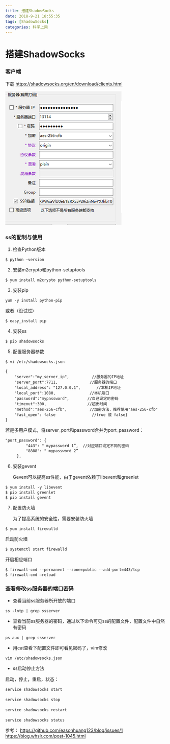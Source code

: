```yaml
---
title: 搭建ShadowSocks
date: 2018-9-21 18:55:35
tags: [ShadowSocks]
categories: 科学上网
---
```



# 搭建ShadowSocks


### 客户端

下载
https://shadowsocks.org/en/download/clients.html

![ssclient.png](/image/ssclient.png)

### ss的配制与使用

1. 检查Python版本

```
$ python –version
```

2. 安装m2crypto和python-setuptools

```
$ yum install m2crypto python-setuptools
```

3. 安装pip

```
yum -y install python-pip
```

或者（没试过）
```
$ easy_install pip
```
4. 安装ss

```
$ pip shadowsocks
```
5. 配置服务器参数

```
$ vi /etc/shadowsocks.json
```

```
{                                  
    "server":"my_server_ip",          //服务器的IP地址
    "server_port":7711,              //服务器的端口
    "local_address": "127.0.0.1",       //本机IP地址
    "local_port":1080,               //本机端口
    "password":"mypassword",        //自己设定的密码
    "timeout":300,                  //超出时间
    "method":"aes-256-cfb",          //加密方法，推荐使用"aes-256-cfb"
    "fast_open": false                //true 或 false}
}
```

若是多用户模式，将server_port和password合并为port_password：

```
"port_password": {
         "443": " mypassword 1”,  //对应端口设定不同的密码
         "8888": " mypassword 2”
     },
```
6. 安装gevent

    Gevent可以提高ss性能，由于gevent依赖于libevent和greenlet

```
$ yum install -y libevent
$ pip install greenlet
$ pip install gevent
```
7. 配置防火墙

    为了提高系统的安全性，需要安装防火墙

```
$ yum install firewalld
```

启动防火墙

```
$ systemctl start firewalld
```

开启相应端口

```
$ firewall-cmd --permanent --zone=public --add-port=443/tcp
$ firewall-cmd –reload
```
###  查看修改ss服务器的端口密码

- 查看当前ss服务器所开放的端口

```
ss -lntp | grep ssserver
```

- 查看当前ss服务器的密码，通过以下命令可见ss的配置文件，配置文件中自然有密码

```
ps aux | grep ssserver
```

- 用cat查看下配置文件即可看见密码了，vim修改

```
vim /etc/shadowsocks.json
```
- ss启动停止方法

启动，停止，重启，状态：
```
service shadowsocks start

service shadowsocks stop

service shadowsocks restart

service shadowsocks status
```

参考：
https://github.com/easonhuang123/blog/issues/1
https://blog.whsir.com/post-1045.html